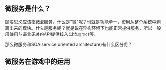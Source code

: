 ## 微服务是什么？

顾名思义应该指微型服务，什么是"微"呢？也就是功能单一，使用从整个系统中剥离出来的模块。什么是服务呢？就是说在异构环境下也能正常提供服务，所以一般用使用与语言无关的API提供接入(比如grpc)等。

那么微服务和SOA(service oriented architecture)有什么区分呢？

## 微服务在游戏中的运用



